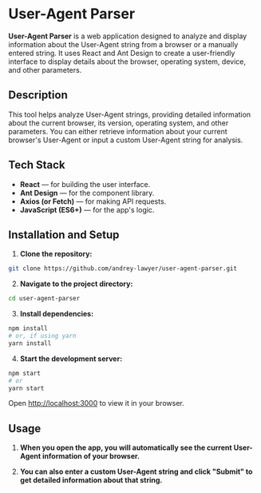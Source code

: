 # User-Agent Parser

**User-Agent Parser** is a web application designed to analyze and display information about the User-Agent string from a browser or a manually entered string. It uses React and Ant Design to create a user-friendly interface to display details about the browser, operating system, device, and other parameters.

## Description

This tool helps analyze User-Agent strings, providing detailed information about the current browser, its version, operating system, and other parameters. You can either retrieve information about your current browser's User-Agent or input a custom User-Agent string for analysis.

## Tech Stack

- **React** — for building the user interface.
- **Ant Design** — for the component library.
- **Axios (or Fetch)** — for making API requests.
- **JavaScript (ES6+)** — for the app's logic.

## Installation and Setup

1. **Clone the repository:**

```bash
git clone https://github.com/andrey-lawyer/user-agent-parser.git
```

2. **Navigate to the project directory:**

```bash
cd user-agent-parser
```

3. **Install dependencies:**

```bash
npm install
# or, if using yarn
yarn install
```

4. **Start the development server:**

```bash
npm start
# or
yarn start
```

Open [http://localhost:3000](http://localhost:3000) to view it in your browser.

## Usage

1. **When you open the app, you will automatically see the current User-Agent information of your browser.**

2.  **You can also enter a custom User-Agent string and click "Submit" to get detailed information about that string.**


